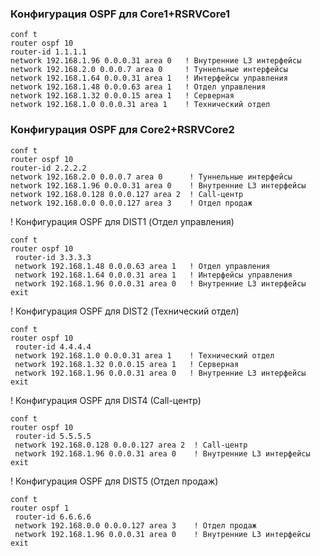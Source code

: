 ### Конфигурация OSPF для Core1+RSRVCore1
~~~
conf t
router ospf 10
router-id 1.1.1.1
network 192.168.1.96 0.0.0.31 area 0   ! Внутренние L3 интерфейсы
network 192.168.2.0 0.0.0.7 area 0     ! Туннельные интерфейсы
network 192.168.1.64 0.0.0.31 area 1   ! Интерфейсы управления
network 192.168.1.48 0.0.0.63 area 1   ! Отдел управления
network 192.168.1.32 0.0.0.15 area 1   ! Серверная
network 192.168.1.0 0.0.0.31 area 1    ! Технический отдел
~~~
### Конфигурация OSPF для Core2+RSRVCore2
~~~
conf t
router ospf 10
router-id 2.2.2.2
network 192.168.2.0 0.0.0.7 area 0      ! Туннельные интерфейсы
network 192.168.1.96 0.0.0.31 area 0    ! Внутренние L3 интерфейсы
network 192.168.0.128 0.0.0.127 area 2  ! Call-центр
network 192.168.0.0 0.0.0.127 area 3    ! Отдел продаж
~~~

! Конфигурация OSPF для DIST1 (Отдел управления)
~~~
conf t
router ospf 10
 router-id 3.3.3.3
 network 192.168.1.48 0.0.0.63 area 1   ! Отдел управления
 network 192.168.1.64 0.0.0.31 area 1   ! Интерфейсы управления
 network 192.168.1.96 0.0.0.31 area 0   ! Внутренние L3 интерфейсы
exit
~~~

! Конфигурация OSPF для DIST2 (Технический отдел)
~~~
conf t
router ospf 10
 router-id 4.4.4.4
 network 192.168.1.0 0.0.0.31 area 1    ! Технический отдел
 network 192.168.1.32 0.0.0.15 area 1   ! Серверная
 network 192.168.1.96 0.0.0.31 area 0   ! Внутренние L3 интерфейсы
exit
~~~
! Конфигурация OSPF для DIST4 (Call-центр)
~~~
conf t
router ospf 10
 router-id 5.5.5.5
 network 192.168.0.128 0.0.0.127 area 2  ! Call-центр
 network 192.168.1.96 0.0.0.31 area 0    ! Внутренние L3 интерфейсы
exit
~~~

! Конфигурация OSPF для DIST5 (Отдел продаж)
~~~
conf t
router ospf 1
 router-id 6.6.6.6
 network 192.168.0.0 0.0.0.127 area 3    ! Отдел продаж
 network 192.168.1.96 0.0.0.31 area 0    ! Внутренние L3 интерфейсы
exit
~~~
